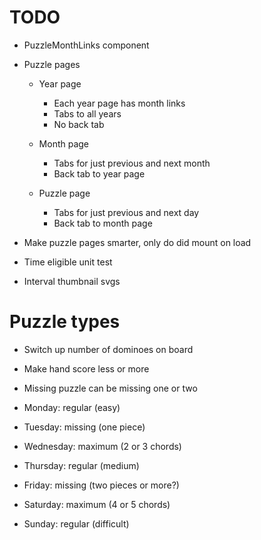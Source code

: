 # TODO
* PuzzleMonthLinks component

* Puzzle pages
    * Year page
        * Each year page has month links
        * Tabs to all years
        * No back tab

    * Month page
        * Tabs for just previous and next month
        * Back tab to year page

    * Puzzle page
        * Tabs for just previous and next day
        * Back tab to month page

* Make puzzle pages smarter, only do did mount on load

* Time eligible unit test

* Interval thumbnail svgs

# Puzzle types
* Switch up number of dominoes on board
* Make hand score less or more
* Missing puzzle can be missing one or two

* Monday: regular (easy)
* Tuesday: missing (one piece)
* Wednesday: maximum (2 or 3 chords)
* Thursday: regular (medium)
* Friday: missing (two pieces or more?)
* Saturday: maximum (4 or 5 chords)
* Sunday: regular (difficult)